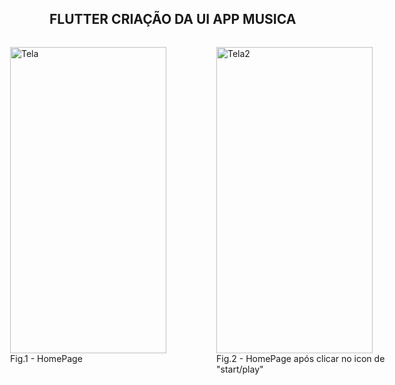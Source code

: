 ## FLUTTER CRIAÇÃO DA UI APP MUSICA


<div style="display:flex; justify-content:center;" >
 <figure>
 <img src=".images/image.jpeg" alt="Tela" height="490" width="250">
 <figcaption>Fig.1 - HomePage</figcaption>
 </figure>
 <figure>
 <img src=".images/image2.jpeg" alt="Tela2" height="490" width="250" style="margin-right:50px">
 <figcaption>Fig.2 - HomePage após clicar no icon de "start/play" </figcaption>
 </figure>
 
</div>

